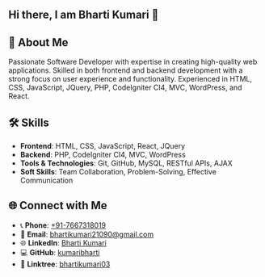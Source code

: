## Hi there, I am Bharti Kumari 👋
## 👋 About Me
Passionate Software Developer with expertise in creating high-quality web applications. Skilled in both frontend and backend development with a strong focus on user experience and functionality. Experienced in HTML, CSS, JavaScript, JQuery, PHP, CodeIgniter CI4, MVC, WordPress, and React.

## 🛠️ Skills
- **Frontend**: HTML, CSS, JavaScript, React, JQuery
- **Backend**: PHP, CodeIgniter CI4, MVC, WordPress
- **Tools & Technologies**: Git, GitHub, MySQL, RESTful APIs, AJAX
- **Soft Skills**: Team Collaboration, Problem-Solving, Effective Communication

## 🌐 Connect with Me
- 📞 **Phone**: [+91-7667318019](tel:+91-7667318019)
- 📧 **Email**: [bhartikumari21090@gmail.com](mailto:bhartikumari21090@gmail.com)
- 🌐 **LinkedIn**: [Bharti Kumari](https://www.linkedin.com/in/bharti-kumari-ab96221b1/)
- 💻 **GitHub**: [kumaribharti](https://github.com/kumaribharti)
- 🔗 **Linktree**: [bhartikumari03](https://linktr.ee/bhartikumari03)
<!--
**kumaribharti/kumaribharti** is a ✨ _special_ ✨ repository because its `README.md` (this file) appears on your GitHub profile.

Here are some ideas to get you started:

- 🔭 I’m currently working as a Software Developer
- 🌱 I’m currently learning MERN.
- 🤔 I’m looking for help with ...
- 💬 Ask me about ...
- 📫 How to reach me: ...
- 😄 Pronouns: ...
- ⚡ Fun fact: ...
-->
